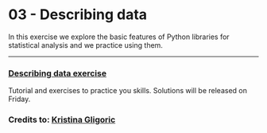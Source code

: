 # 03 - Describing data

In this exercise we explore the basic features of Python libraries for statistical analysis and we practice using them.

---

### [Describing data exercise](Describing_data_exercise.ipynb)

Tutorial and exercises to practice you skills. Solutions will be released on Friday.

### Credits to: [Kristina Gligoric](https://kristinagligoric.github.io/)
